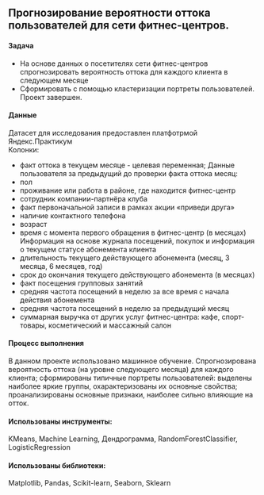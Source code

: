## Прогнозирование вероятности оттока пользователей для сети фитнес-центров.  
#### Задача
- На основе данных о посетителях сети фитнес-центров спрогнозировать вероятность оттока для каждого клиента в следующем месяце
- Cформировать с помощью кластеризации портреты пользователей.  
Проект завершен.  

#### Данные
Датасет для исследования предоставлен платфотрмой Яндекс.Практикум  
Колонки:  
- факт оттока в текущем месяце - целевая переменная;
Данные пользователя за предыдущий до проверки факта оттока месяц:  
- пол
- проживание или работа в районе, где находится фитнес-центр
- сотрудник компании-партнёра клуба 
- факт первоначальной записи в рамках акции «приведи друга»
- наличие контактного телефона
- возраст
- время с момента первого обращения в фитнес-центр (в месяцах)
Информация на основе журнала посещений, покупок и информация о текущем статусе абонемента клиента
- длительность текущего действующего абонемента (месяц, 3 месяца, 6 месяцев, год)
- срок до окончания текущего действующего абонемента (в месяцах)
- факт посещения групповых занятий
- средняя частота посещений в неделю за все время с начала действия абонемента
- средняя частота посещений в неделю за предыдущий месяц
- суммарная выручка от других услуг фитнес-центра: кафе, спорт-товары, косметический и массажный салон

#### Процесс выполнения
В данном проекте использовано машинное обучение. Спрогнозирована вероятность оттока (на уровне следующего месяца) для каждого клиента; сформированы типичные
портреты пользователей: выделены наиболее яркие группы, охарактеризованы их основные свойства; проанализированы основные признаки, наиболее сильно влияющие
на отток. 

#### Использованы инструменты: 
KMeans, Machine Learning, Дендрограмма, RandomForestClassifier, LogisticRegression
#### Использованы библиотеки: 
Matplotlib, Pandas, Scikit-learn, Seaborn, Sklearn
